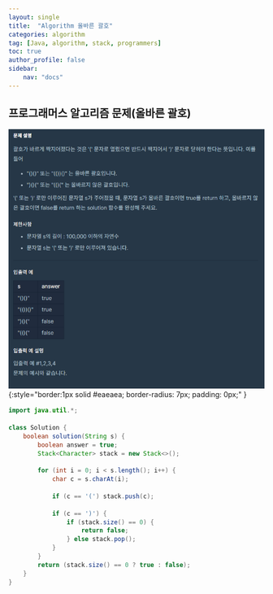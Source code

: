 ```yaml
---
layout: single
title:  "Algorithm 올바른 괄호"
categories: algorithm
tag: [Java, algorithm, stack, programmers]
toc: true
author_profile: false
sidebar:
    nav: "docs"
---
```

## 프로그래머스 알고리즘 문제(올바른 괄호)

  ![올바른 괄호](/assets/img/problem1.png){:style="border:1px solid #eaeaea; border-radius: 7px; padding: 0px;" }


```java
import java.util.*;

class Solution {
    boolean solution(String s) {
        boolean answer = true;
        Stack<Character> stack = new Stack<>();

        for (int i = 0; i < s.length(); i++) {
            char c = s.charAt(i);

            if (c == '(') stack.push(c);

            if (c == ')') {
                if (stack.size() == 0) {
                    return false;
                } else stack.pop();
            }
        }
        return (stack.size() == 0 ? true : false);
    }
}
```
